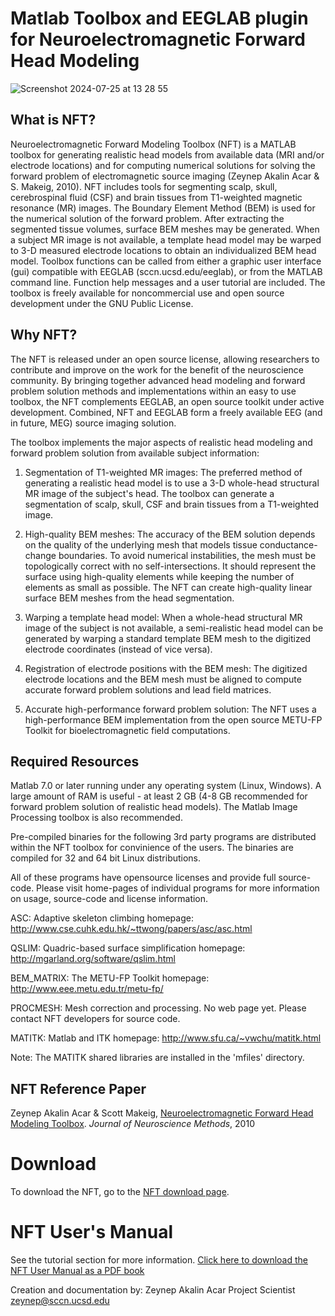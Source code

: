 # Matlab Toolbox and EEGLAB plugin for Neuroelectromagnetic Forward Head Modeling

![Screenshot 2024-07-25 at 13 28 55](https://github.com/user-attachments/assets/8871c122-dba0-4e1d-a976-7a4a8f6f7c6b)

## What is NFT?

Neuroelectromagnetic Forward Modeling Toolbox (NFT) is a MATLAB toolbox
for generating realistic head models from available data (MRI and/or
electrode locations) and for computing numerical solutions for solving
the forward problem of electromagnetic source imaging (Zeynep Akalin
Acar & S. Makeig, 2010). NFT includes tools for segmenting scalp, skull,
cerebrospinal fluid (CSF) and brain tissues from T1-weighted magnetic
resonance (MR) images. The Boundary Element Method (BEM) is used for the
numerical solution of the forward problem. After extracting the
segmented tissue volumes, surface BEM meshes may be generated. When a
subject MR image is not available, a template head model may be warped
to 3-D measured electrode locations to obtain an individualized BEM head
model. Toolbox functions can be called from either a graphic user
interface (gui) compatible with EEGLAB (sccn.ucsd.edu/eeglab), or from
the MATLAB command line. Function help messages and a user tutorial are
included. The toolbox is freely available for noncommercial use and open
source development under the GNU Public License.

## Why NFT?

The NFT is released under an open source license, allowing researchers
to contribute and improve on the work for the benefit of the
neuroscience community. By bringing together advanced head modeling and
forward problem solution methods and implementations within an easy to
use toolbox, the NFT complements EEGLAB, an open source toolkit under
active development. Combined, NFT and EEGLAB form a freely available EEG
(and in future, MEG) source imaging solution.

The toolbox implements the major aspects of realistic head modeling and
forward problem solution from available subject information:

1.  Segmentation of T1-weighted MR images: The preferred method of
    generating a realistic head model is to use a 3-D whole-head
    structural MR image of the subject's head. The toolbox can generate
    a segmentation of scalp, skull, CSF and brain tissues from a
    T1-weighted image.

2.  High-quality BEM meshes: The accuracy of the BEM solution depends on
    the quality of the underlying mesh that models tissue
    conductance-change boundaries. To avoid numerical instabilities, the
    mesh must be topologically correct with no self-intersections. It
    should represent the surface using high-quality elements while
    keeping the number of elements as small as possible. The NFT can
    create high-quality linear surface BEM meshes from the head
    segmentation.

3.  Warping a template head model: When a whole-head structural MR image
    of the subject is not available, a semi-realistic head model can be
    generated by warping a standard template BEM mesh to the digitized
    electrode coordinates (instead of vice versa).

4.  Registration of electrode positions with the BEM mesh: The digitized
    electrode locations and the BEM mesh must be aligned to compute
    accurate forward problem solutions and lead field matrices.

5.  Accurate high-performance forward problem solution: The NFT uses a
    high-performance BEM implementation from the open source METU-FP
    Toolkit for bioelectromagnetic field computations.

## Required Resources

Matlab 7.0 or later running under any operating system (Linux, Windows).
A large amount of RAM is useful - at least 2 GB (4-8 GB recommended for
forward problem solution of realistic head models). The Matlab Image
Processing toolbox is also recommended.

Pre-compiled binaries for the following 3rd party programs are distributed
within the NFT toolbox for convinience of the users. The binaries are compiled
for 32 and 64 bit Linux distributions.

All of these programs have opensource licenses and provide full source-code.
Please visit home-pages of individual programs for more information on usage,
source-code and license information.

ASC: Adaptive skeleton climbing
homepage: http://www.cse.cuhk.edu.hk/~ttwong/papers/asc/asc.html

QSLIM: Quadric-based surface simplification
homepage: http://mgarland.org/software/qslim.html

BEM_MATRIX: The METU-FP Toolkit
homepage: http://www.eee.metu.edu.tr/metu-fp/

PROCMESH: Mesh correction and processing. No web page yet. Please contact NFT developers for source code.

MATITK: Matlab and ITK
homepage: http://www.sfu.ca/~vwchu/matitk.html

Note: The MATITK shared libraries are installed in the 'mfiles' directory.

## NFT Reference Paper

Zeynep Akalin Acar & Scott Makeig, [Neuroelectromagnetic Forward Head
Modeling
Toolbox](http://sccn.ucsd.edu/%7Escott/pdf/Zeynep_NFT_Toolbox10.pdf).
<em>Journal of Neuroscience Methods</em>, 2010

# Download

To download the NFT, go to the [NFT download
page](http://sccn.ucsd.edu/nft/).

# NFT User's Manual
See the tutorial section for more information. [Click here to download the NFT User Manual as a PDF book](https://github.com/user-attachments/files/16383465/NFT_Tutorial.pdf)

Creation and documentation by:
Zeynep Akalin Acar
Project Scientist
zeynep@sccn.ucsd.edu

